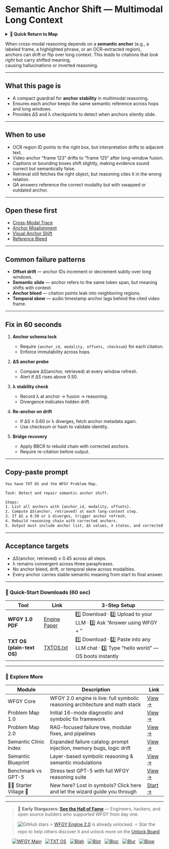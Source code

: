# Semantic Anchor Shift — Multimodal Long Context

<details>
  <summary><strong>🧭 Quick Return to Map</strong></summary>

<br>

  > You are in a sub-page of **Multimodal_LongContext**.  
  > To reorient, go back here:  
  >
  > - [**Multimodal_LongContext** — long-context reasoning across text, vision, and audio](./README.md)  
  > - [**WFGY Global Fix Map** — main Emergency Room, 300+ structured fixes](../README.md)  
  > - [**WFGY Problem Map 1.0** — 16 reproducible failure modes](../../README.md)  
  >
  > Think of this page as a desk within a ward.  
  > If you need the full triage and all prescriptions, return to the Emergency Room lobby.
</details>


When cross-modal reasoning depends on a **semantic anchor** (e.g., a labeled frame, a highlighted phrase, or an OCR-extracted region),  
anchors can drift or flip over long context. This leads to citations that *look right* but carry shifted meaning,  
causing hallucinations or inverted reasoning.

---

## What this page is
- A compact guardrail for **anchor stability** in multimodal reasoning.  
- Ensures each anchor keeps the same semantic reference across hops and long windows.  
- Provides ΔS and λ checkpoints to detect when anchors silently slide.

---

## When to use
- OCR region ID points to the right box, but interpretation drifts to adjacent text.  
- Video anchor “frame 123” drifts to “frame 125” after long-window fusion.  
- Captions or bounding boxes shift slightly, making evidence sound correct but semantically false.  
- Retrieval still fetches the right object, but reasoning cites it in the wrong relation.  
- QA answers reference the correct modality but with swapped or outdated anchor.

---

## Open these first
- [Cross-Modal Trace](https://github.com/onestardao/WFGY/blob/main/ProblemMap/GlobalFixMap/Multimodal_LongContext/cross-modal-trace.md)  
- [Anchor Misalignment](https://github.com/onestardao/WFGY/blob/main/ProblemMap/GlobalFixMap/Multimodal_LongContext/anchor-misalignment.md)  
- [Visual Anchor Shift](https://github.com/onestardao/WFGY/blob/main/ProblemMap/GlobalFixMap/Multimodal_LongContext/visual-anchor-shift.md)  
- [Reference Bleed](https://github.com/onestardao/WFGY/blob/main/ProblemMap/GlobalFixMap/Multimodal_LongContext/reference-bleed.md)  

---

## Common failure patterns
- **Offset drift** — anchor IDs increment or decrement subtly over long windows.  
- **Semantic slide** — anchor refers to the same token span, but meaning shifts with context.  
- **Anchor bleed** — citation points leak into neighboring regions.  
- **Temporal skew** — audio timestamp anchor lags behind the cited video frame.  

---

## Fix in 60 seconds
1. **Anchor schema lock**  
   - Require `{anchor_id, modality, offsets, checksum}` for each citation.  
   - Enforce immutability across hops.

2. **ΔS anchor probe**  
   - Compare ΔS(anchor, retrieved) at every window refresh.  
   - Alert if ΔS rises above 0.50.

3. **λ stability check**  
   - Record λ at anchor → fusion → reasoning.  
   - Divergence indicates hidden drift.

4. **Re-anchor on drift**  
   - If ΔS ≥ 0.60 or λ diverges, fetch anchor metadata again.  
   - Use checksum or hash to validate identity.

5. **Bridge recovery**  
   - Apply BBCR to rebuild chain with corrected anchors.  
   - Require re-citation before output.

---

## Copy-paste prompt

```txt
You have TXT OS and the WFGY Problem Map.

Task: Detect and repair semantic anchor shift.

Steps:
1. List all anchors with {anchor_id, modality, offsets}.
2. Compute ΔS(anchor, retrieved) at each long-context step.
3. If ΔS ≥ 0.50 or λ diverges, trigger anchor refresh.
4. Rebuild reasoning chain with corrected anchors.
5. Output must include anchor list, ΔS values, λ states, and corrected citations.
````

---

## Acceptance targets

* ΔS(anchor, retrieved) ≤ 0.45 across all steps.
* λ remains convergent across three paraphrases.
* No anchor bleed, drift, or temporal skew across modalities.
* Every anchor carries stable semantic meaning from start to final answer.

---

### 🔗 Quick-Start Downloads (60 sec)

| Tool                       | Link                                                                                                                                       | 3-Step Setup                                                                             |
| -------------------------- | ------------------------------------------------------------------------------------------------------------------------------------------ | ---------------------------------------------------------------------------------------- |
| **WFGY 1.0 PDF**           | [Engine Paper](https://github.com/onestardao/WFGY/blob/main/I_am_not_lizardman/WFGY_All_Principles_Return_to_One_v1.0_PSBigBig_Public.pdf) | 1️⃣ Download · 2️⃣ Upload to your LLM · 3️⃣ Ask “Answer using WFGY + <your question>”    |
| **TXT OS (plain-text OS)** | [TXTOS.txt](https://github.com/onestardao/WFGY/blob/main/OS/TXTOS.txt)                                                                     | 1️⃣ Download · 2️⃣ Paste into any LLM chat · 3️⃣ Type “hello world” — OS boots instantly |

---

### 🧭 Explore More

| Module                   | Description                                                                  | Link                                                                                               |
| ------------------------ | ---------------------------------------------------------------------------- | -------------------------------------------------------------------------------------------------- |
| WFGY Core                | WFGY 2.0 engine is live: full symbolic reasoning architecture and math stack | [View →](https://github.com/onestardao/WFGY/tree/main/core/README.md)                              |
| Problem Map 1.0          | Initial 16-mode diagnostic and symbolic fix framework                        | [View →](https://github.com/onestardao/WFGY/tree/main/ProblemMap/README.md)                        |
| Problem Map 2.0          | RAG-focused failure tree, modular fixes, and pipelines                       | [View →](https://github.com/onestardao/WFGY/blob/main/ProblemMap/rag-architecture-and-recovery.md) |
| Semantic Clinic Index    | Expanded failure catalog: prompt injection, memory bugs, logic drift         | [View →](https://github.com/onestardao/WFGY/blob/main/ProblemMap/SemanticClinicIndex.md)           |
| Semantic Blueprint       | Layer-based symbolic reasoning & semantic modulations                        | [View →](https://github.com/onestardao/WFGY/tree/main/SemanticBlueprint/README.md)                 |
| Benchmark vs GPT-5       | Stress test GPT-5 with full WFGY reasoning suite                             | [View →](https://github.com/onestardao/WFGY/tree/main/benchmarks/benchmark-vs-gpt5/README.md)      |
| 🧙‍♂️ Starter Village 🏡 | New here? Lost in symbols? Click here and let the wizard guide you through   | [Start →](https://github.com/onestardao/WFGY/blob/main/StarterVillage/README.md)                   |

---

> 👑 **Early Stargazers: [See the Hall of Fame](https://github.com/onestardao/WFGY/tree/main/stargazers)** —
> Engineers, hackers, and open source builders who supported WFGY from day one.

> <img src="https://img.shields.io/github/stars/onestardao/WFGY?style=social" alt="GitHub stars"> ⭐ [WFGY Engine 2.0](https://github.com/onestardao/WFGY/blob/main/core/README.md) is already unlocked. ⭐ Star the repo to help others discover it and unlock more on the [Unlock Board](https://github.com/onestardao/WFGY/blob/main/STAR_UNLOCKS.md).

<div align="center">

[![WFGY Main](https://img.shields.io/badge/WFGY-Main-red?style=flat-square)](https://github.com/onestardao/WFGY)
 
[![TXT OS](https://img.shields.io/badge/TXT%20OS-Reasoning%20OS-orange?style=flat-square)](https://github.com/onestardao/WFGY/tree/main/OS)
 
[![Blah](https://img.shields.io/badge/Blah-Semantic%20Embed-yellow?style=flat-square)](https://github.com/onestardao/WFGY/tree/main/OS/BlahBlahBlah)
 
[![Blot](https://img.shields.io/badge/Blot-Persona%20Core-green?style=flat-square)](https://github.com/onestardao/WFGY/tree/main/OS/BlotBlotBlot)
 
[![Bloc](https://img.shields.io/badge/Bloc-Reasoning%20Compiler-blue?style=flat-square)](https://github.com/onestardao/WFGY/tree/main/OS/BlocBlocBloc)
 
[![Blur](https://img.shields.io/badge/Blur-Text2Image%20Engine-navy?style=flat-square)](https://github.com/onestardao/WFGY/tree/main/OS/BlurBlurBlur)
 
[![Blow](https://img.shields.io/badge/Blow-Game%20Logic-purple?style=flat-square)](https://github.com/onestardao/WFGY/tree/main/OS/BlowBlowBlow)
 

</div>

